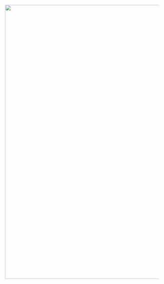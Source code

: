 <p align="center">
<img src="https://github.com/theidari/project1/blob/Ali/Netflix.png" width="900"
</p>

